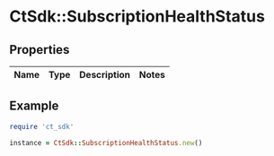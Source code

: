 # CtSdk::SubscriptionHealthStatus

## Properties

| Name | Type | Description | Notes |
| ---- | ---- | ----------- | ----- |

## Example

```ruby
require 'ct_sdk'

instance = CtSdk::SubscriptionHealthStatus.new()
```

